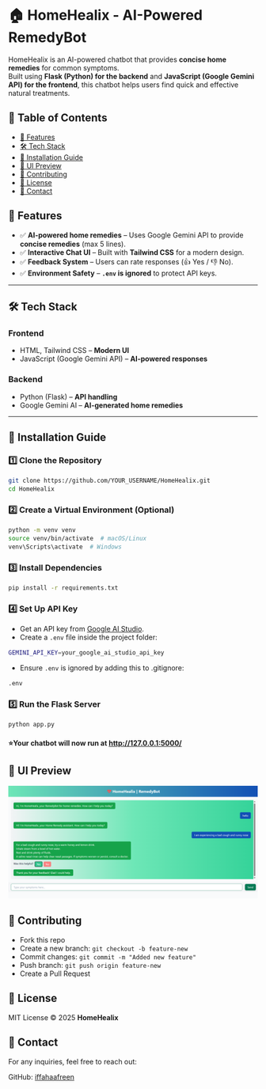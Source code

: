# 🏠 HomeHealix - AI-Powered RemedyBot

HomeHealix is an AI-powered chatbot that provides **concise home remedies** for common symptoms.  
Built using **Flask (Python) for the backend** and **JavaScript (Google Gemini API) for the frontend**, this chatbot helps users find quick and effective natural treatments.
 
## 📑 Table of Contents  
- [🚀 Features](#features)  
- [🛠️ Tech Stack](#tech-stack)  
- [📜 Installation Guide](#installation-guide)  
- [🎨 UI Preview](#ui-preview)  
- [🤝 Contributing](#contributing)  
- [📜 License](#license)  
- [📱 Contact](#contact)  


## 🚀 Features
- ✅ **AI-powered home remedies** – Uses Google Gemini API to provide **concise remedies** (max 5 lines).  
- ✅ **Interactive Chat UI** – Built with **Tailwind CSS** for a modern design.  
- ✅ **Feedback System** – Users can rate responses (👍 Yes / 👎 No).  
- ✅ **Environment Safety** – **`.env` is ignored** to protect API keys.  

---

## 🛠️ Tech Stack
### **Frontend**
- HTML, Tailwind CSS – **Modern UI**  
- JavaScript (Google Gemini API) – **AI-powered responses**  

### **Backend**
- Python (Flask) – **API handling**  
- Google Gemini AI – **AI-generated home remedies**  

---

## 📜 Installation Guide
### **1️⃣ Clone the Repository**
```bash
git clone https://github.com/YOUR_USERNAME/HomeHealix.git
cd HomeHealix
```
### **2️⃣ Create a Virtual Environment (Optional)**
```bash
python -m venv venv
source venv/bin/activate  # macOS/Linux
venv\Scripts\activate  # Windows
```
### **3️⃣ Install Dependencies**
```bash
pip install -r requirements.txt
```
### **4️⃣ Set Up API Key**
- Get an API key from [Google AI Studio](https://aistudio.google.com/).
- Create a `.env` file inside the project folder:
```bash
GEMINI_API_KEY=your_google_ai_studio_api_key
```
- Ensure `.env` is ignored by adding this to .gitignore:
```bash
.env
```
### **5️⃣ Run the Flask Server**
```bash
python app.py
```
#### ⭐Your chatbot will now run at http://127.0.0.1:5000/ 

## 🎨 UI Preview
![HomeHealix Chat UI](https://github.com/iffahaafreen/HomeHealix/blob/main/UI-preview.png)

## 🤝 Contributing
- Fork this repo
- Create a new branch: `git checkout -b feature-new`
- Commit changes: `git commit -m "Added new feature"`
- Push branch: `git push origin feature-new`
- Create a Pull Request

## 📜 License
MIT License © 2025 **HomeHealix**

## 📱 Contact
For any inquiries, feel free to reach out:

GitHub: [iffahaafreen](https://github.com/iffahaafreen)
